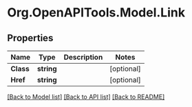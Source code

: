 # Org.OpenAPITools.Model.Link
## Properties

Name | Type | Description | Notes
------------ | ------------- | ------------- | -------------
**Class** | **string** |  | [optional] 
**Href** | **string** |  | [optional] 

[[Back to Model list]](../README.md#documentation-for-models) [[Back to API list]](../README.md#documentation-for-api-endpoints) [[Back to README]](../README.md)

